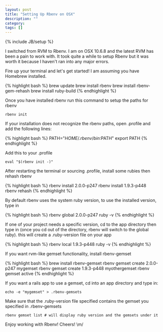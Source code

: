 ```yaml
---
layout: post
title: "Setting Up Rbenv on OSX"
description: ""
category: 
tags: []
---
```

{% include JB/setup %}

I switched from RVM to Rbenv. I am on OSX 10.6.8 and the latest RVM has been a pain to work with. It took
quite a while to setup Rbenv but it was worth it because I haven't ran into any major errors.

Fire up your terminal and let's get started! I am assuming you have Homebrew installed.

{% highlight bash %}
brew update
brew install rbenv
brew install rbenv-gem-rehash
brew install ruby-build
{% endhighlight %}

Once you have installed rbenv  run this command to setup the paths for rbenv

```
rbenv init
```

If your installation does not recognize the rbenv paths, open .profile and add the following lines:

{% highlight bash %}
PATH="$HOME/.rbenv/bin:$PATH"
export PATH
{% endhighlight %}

Add this to your .profile

```
eval "$(rbenv init -)"
```

After restarting the terminal or sourcing .profile, install some rubies then rehash rbenv

{% highlight bash %}
rbenv install 2.0.0-p247
rbenv install 1.9.3-p448
rbenv rehash
{% endhighlight %}

By default rbenv uses the system ruby version, to use the installed version, type in

{% highlight bash %}
rbenv global 2.0.0-p247
ruby -v
{% endhighlight %}

If one of your project needs a specific version, cd to the app directory then type in (once you cd out of the
directory, rbenv will switch to the global ruby). this will create a .ruby-version file on your app

{% highlight bash %}
rbenv local 1.9.3-p448
ruby -v
{% endhighlight %}

If you want rvm-like gemset functionality, install rbenv-gemset

{% highlight bash %}
brew install rbenv-gemset
rbenv gemset create 2.0.0-p247 mygemset
rbenv gemset create 1.9.3-p448 myothergemset
rbenv gemset active
{% endhighlight %}

If you want a rails app to use a gemset, cd into an app directory and type in:

```
echo -e "mygemset" > .rbenv-gemsets
```

Make sure that the .ruby-version file specified contains the gemset you specified in .rbenv-gemsets

```
rbenv gemset list # will display ruby version and the gemsets under it
```

Enjoy working with Rbenv! Cheers! \m/